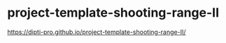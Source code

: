 # project-template-shooting-range-II

https://dipti-pro.github.io/project-template-shooting-range-II/

